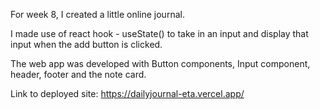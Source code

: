 For week 8, I created a little online journal.

I made use of react hook - useState() to take in an input and display that input when the add button is clicked.


The web app was developed with Button components, Input component, header, footer and the note card.

Link to deployed site: https://dailyjournal-eta.vercel.app/